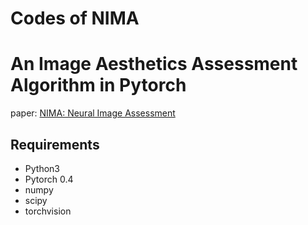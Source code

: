# Codes of NIMA <br>
An Image Aesthetics Assessment Algorithm in Pytorch
======================================================
paper: [NIMA: Neural Image Assessment](https://arxiv.org/abs/1709.05424v2)

Requirements
-------------
* Python3 <br> 
* Pytorch 0.4 <br> 
* numpy <br> 
* scipy <br> 
* torchvision 
